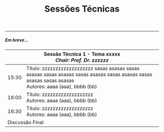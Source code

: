 ﻿---
layout: page-fullwidth
title: "Sessões Técnicas"
subheadline: ""
permalink: "/sessoes/"
header:
   image_fullwidth: BannerERES2023.png
---

<hr>

<h5>Em breve...</h5>

<table>
<thead>
  <tr>
    <th colspan="2"><strong>Sessão Técnica 1 - Tema xxxxx</strong><br><i>Chair: Prof. Dr. zzzzzz</i></th>
  </tr>
</thead>
<tbody>
  <tr>
    <td>15:30</td>
    <td>
		Título: zzzzzzzzzzzzzzzzzzz sasas asasas  sasas asasas  sasas asasas  sasas asasas  sasas asasas  sasas asasas  sasas asasas <br>
		Autores: aaaa (aaa), bbbb (bb)
	</td>
  </tr>
  <tr>
    <td>16:00</td>
    <td>
		Título: zzzzzzzzzzzzzzzzzzz<br>
		Autores: aaaa (aaa), bbbb (bb)
	</td>
  </tr>
  <tr>
    <td>16:30</td>
    <td>
		Título: zzzzzzzzzzzzzzzzzzz<br>
		Autores: aaaa (aaa), bbbb (bb)
	</td>
  </tr>
  <tr>
    <td colspan="2">Discussão Final</td>
  </tr>
</tbody>
</table>


